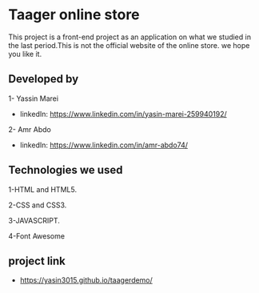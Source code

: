 # Taager online store

This project is a front-end project as an application on what we studied in the last period.This is not the official website of the online store. we hope you like it.

## Developed by
1- Yassin Marei 

- linkedIn: https://www.linkedin.com/in/yasin-marei-259940192/

2- Amr Abdo

- linkedIn: https://www.linkedin.com/in/amr-abdo74/

## Technologies we used
1-HTML and HTML5.

2-CSS and CSS3.

3-JAVASCRIPT.

4-Font Awesome

## project link

- https://yasin3015.github.io/taagerdemo/
